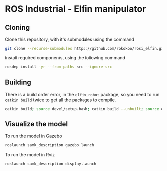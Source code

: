 # ROS Industrial - Elfin manipulator

## Cloning

Clone this repository, with it's submodules using the command

```bash
git clone --recurse-submodules https://github.com/rokokoo/rosi_elfin.git
```

Install required components, using the following command

```bash
rosdep install -yr --from-paths src --ignore-src
```

## Building

There is a build order error, in the `elfin_robot` package, so you need to run `catkin build` twice to get all the packages to compile.

```bash
catkin build; source devel/setup.bash; catkin build --unbuilt; source devel/setup.bash
```

## Visualize the model

To run the model in Gazebo

```bash
roslaunch samk_description gazebo.launch
```

To run the model in Rviz

```bash
roslaunch samk_description display.launch
```